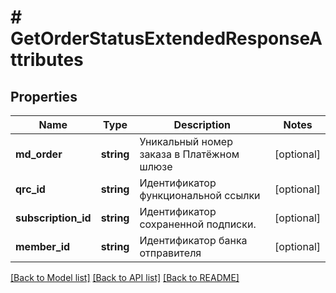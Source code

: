 # # GetOrderStatusExtendedResponseAttributes

## Properties

Name | Type | Description | Notes
------------ | ------------- | ------------- | -------------
**md_order** | **string** | Уникальный номер заказа в Платёжном шлюзе | [optional]
**qrc_id** | **string** | Идентификатор функциональной ссылки | [optional]
**subscription_id** | **string** | Идентификатор сохраненной подписки. | [optional]
**member_id** | **string** | Идентификатор банка отправителя | [optional]

[[Back to Model list]](../../README.md#models) [[Back to API list]](../../README.md#endpoints) [[Back to README]](../../README.md)
